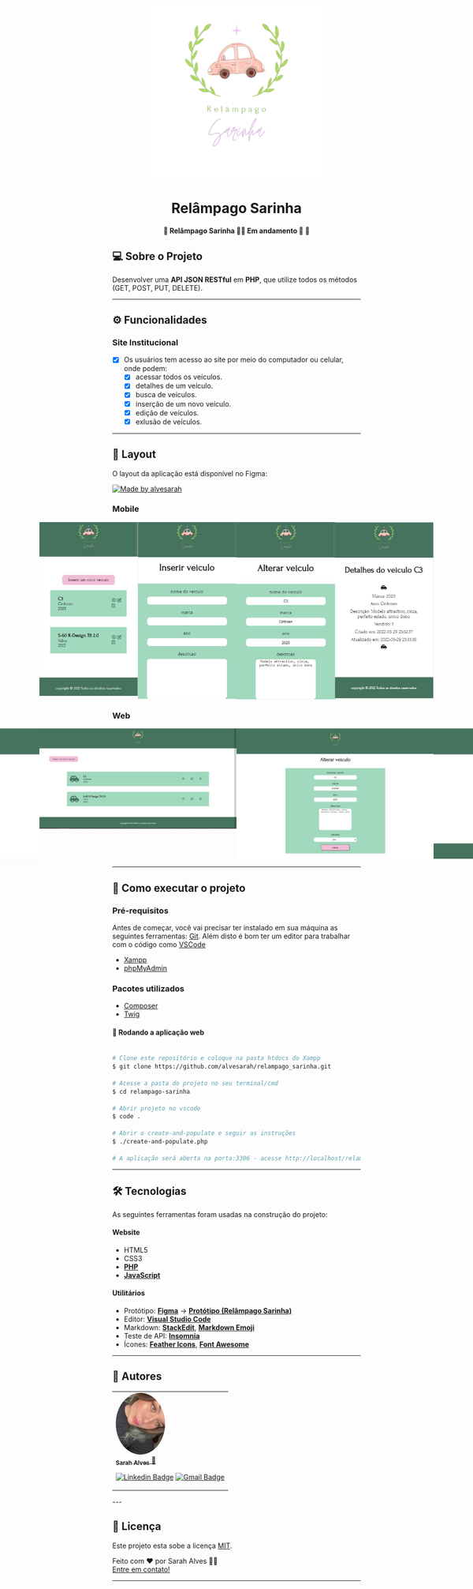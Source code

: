 <p align="center">
    <img src="./assets/logo-relampago-sarinha.png" width="350" title="hover text">
</p>
<h1 align="center">Relâmpago Sarinha</h1>

<h4 align="center"> 
	🚧 Relâmpago Sarinha 🌸🚗 Em andamento 🚀 🚧
</h4>


## 💻 Sobre o Projeto
Desenvolver uma <strong>API JSON RESTful</strong> em <strong>PHP</strong>, que utilize todos os métodos (GET, POST, PUT, DELETE).

---

## ⚙️ Funcionalidades

### Site Institucional
- [x] Os usuários tem acesso ao site por meio do computador ou celular, onde podem:
    - [x] acessar todos os veículos.
    - [x] detalhes de um veículo.
    - [x] busca de veículos.
    - [x] inserção de um novo veículo.
    - [x] edição de veículos.
    - [x] exlusão de veículos.

---

## 🎨 Layout

O layout da aplicação está disponível no Figma:

<a href="https://www.figma.com/file/HNTzyMRQ4igqO18K7dVxcW/Rel%C3%A2mpago-Sarinha?node-id=0%3A1">
  <img alt="Made by alvesarah" src="https://img.shields.io/badge/Acessar%20Layout%20-Figma-%2304D361">
</a>

### Mobile
<!-- PRINT dO SITE NO CELULAR -->
<p align="center" style="display: flex; align-items: flex-start; justify-content: center;">
  <img alt="" title="#" src="assets/mob-home.jpeg" width="200px">
  <img alt="" title="#" src="assets/mob-inserir.jpeg" width="200px">
  <img alt="" title="#" src="assets/mob-alterar.jpeg" width="200px">
  <img alt="" title="#" src="assets/mob-detalhes.jpeg" width="200px">
</p>

### Web
<!-- PRINT dO SITE NO COMPUTADOR -->
<p align="center" style="display: flex; align-items: flex-start; justify-content: center;">
  <img alt="" title="" src="assets/web-inserir.jpeg" width="400px">
  <img alt="" title="" src="assets/web-home.jpeg" width="400px">
  <img alt="" title="" src="assets/web-alterar.jpeg" width="400px">
  <img alt="" title="" src="assets/web-detalhes.jpeg" width="400px">
</p>

---
## 🚀 Como executar o projeto

### Pré-requisitos

Antes de começar, você vai precisar ter instalado em sua máquina as seguintes ferramentas:
[Git](https://git-scm.com). 
Além disto é bom ter um editor para trabalhar com o código como [VSCode](https://code.visualstudio.com/)
* [Xampp](https://sourceforge.net/projects/xampp/files/XAMPP%20Windows/5.6.30/xampp-win32-5.6.30-1-VC11-installer.exe/download)
* [phpMyAdmin](https://www.phpmyadmin.net/)

### Pacotes utilizados
* [Composer](https://www.hostinger.com.br/tutoriais/como-instalar-e-usar-o-composer/)
* [Twig](https://packagist.org/packages/twig/twig)

#### 🧭 Rodando a aplicação web

```bash

# Clone este repositório e coloque na pasta htdocs do Xampp
$ git clone https://github.com/alvesarah/relampago_sarinha.git

# Acesse a pasta do projeto no seu terminal/cmd
$ cd relampago-sarinha

# Abrir projeto no vscode
$ code .

# Abrir o create-and-populate e seguir as instruções
$ ./create-and-populate.php

# A aplicação será aberta na porta:3306 - acesse http://localhost/relampago-sarinha

```

---

## 🛠 Tecnologias

As seguintes ferramentas foram usadas na construção do projeto:

#### **Website**

-   HTML5
-   CSS3
-   **[PHP](https://www.php.net/)**
-   **[JavaScript](https://www.javascript.com/)**


#### **Utilitários**

-   Protótipo:  **[Figma](https://www.figma.com/)**  →  **[Protótipo (Relâmpago Sarinha)](https://www.figma.com/file/HNTzyMRQ4igqO18K7dVxcW/Rel%C3%A2mpago-Sarinha?node-id=0%3A1)**
-   Editor:  **[Visual Studio Code](https://code.visualstudio.com/)**
-   Markdown:  **[StackEdit](https://stackedit.io/)**,  **[Markdown Emoji](https://gist.github.com/rxaviers/7360908)**
-   Teste de API:  **[Insomnia](https://insomnia.rest/)**
-   Ícones:  **[Feather Icons](https://feathericons.com/)**,  **[Font Awesome](https://fontawesome.com/)**

---

## 🦸 Autores
<table>
<tr>
<td>
<a href="https://github.com/alvesarah">
    <img style="border-radius: 50%;" src="./assets/foto-sarah.jpg" width="100px;" alt="">
    <br>
    <sub><b>Sarah Alves</b></sub>
</a>
<a href="https://github.com/alvesarah">🦄</a>
<br>

[![Linkedin Badge](https://img.shields.io/badge/-Sarah-blue?style=flat-square&logo=Linkedin&logoColor=white&link=https://www.linkedin.com/in/sarahalvesoliveira/)](https://www.linkedin.com/in/sarahalvesoliveira/) 
[![Gmail Badge](https://img.shields.io/badge/-salves726@gmail.com-c14438?style=flat-square&logo=Gmail&logoColor=white&link=mailto:salves726@gmail.com)](mailto:salves726@gmail.com)

</td>
</table>
---

## 📝 Licença

Este projeto esta sobe a licença [MIT](./LICENSE).

Feito com ❤️ por Sarah Alves 👋🏽 <br> [Entre em contato!](https://github.com/alvesarah)

---